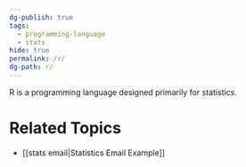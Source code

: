 ```yaml
---
dg-publish: true
tags:
  - programming-language
  - stats
hide: true
permalink: /r/
dg-path: r/
---
```

R is a programming language designed primarily for statistics.

# Related Topics
- [[stats email\|Statistics Email Example]]
